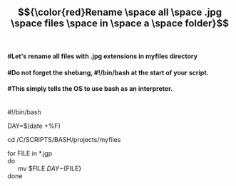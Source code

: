 ## $${\color{red}Rename \space all \space .jpg \space files \space in \space a \space folder}$$<br />
#### #Let's rename all files with .jpg extensions in myfiles directory<br />
#### #Do not forget the shebang, #!/bin/bash at the start of your script.<br />
#### #This simply tells the OS to use bash as an interpreter.<br /><br />

#!/bin/bash

DAY=$(date +%F)

cd /C/SCRIPTS/BASH/projects/myfiles

for FILE in *.jgp<br />
do<br />
    $\hspace{5pt}$ $\hspace{5pt}$ mv $FILE ${DAY}-${FILE}<br />
done<br />
